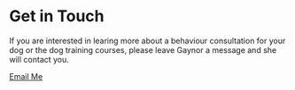Get in Touch
============

If you are interested in learing more about a behaviour consultation for your dog or the dog training courses, please leave Gaynor a message and she will contact you.


<a href="https://cprobert.wufoo.com/forms/gaynor-probert/" class="sendmail btn btn-success" target="_blank">Email Me</a>